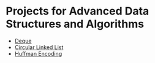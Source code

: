 # Projects for Advanced Data Structures and Algorithms

- [Deque](/Deque)
- [Circular Linked List](/CircularLinkedList)
- [Huffman Encoding](/HuffmanEncoding)
